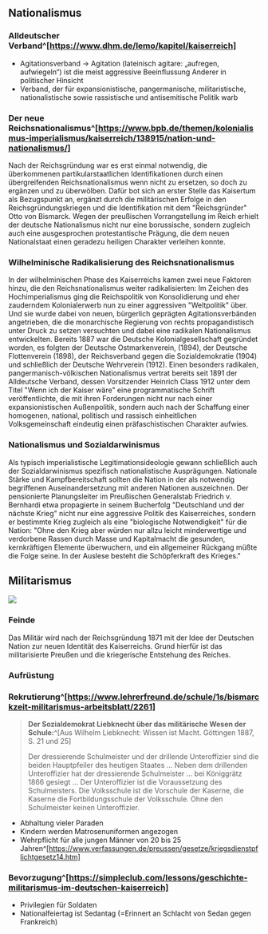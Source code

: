 ## Nationalismus

### Alldeutscher Verband^[https://www.dhm.de/lemo/kapitel/kaiserreich]

- Agitationsverband
→ Agitation (lateinisch agitare: „aufregen, aufwiegeln“) ist die meist aggressive Beeinflussung Anderer in politischer Hinsicht
- Verband, der für expansionistische, pangermanische, militaristische, nationalistische sowie rassistische und antisemitische Politik warb

### Der neue Reichsnationalismus^[https://www.bpb.de/themen/kolonialismus-imperialismus/kaiserreich/138915/nation-und-nationalismus/]

Nach der Reichsgründung war es erst einmal notwendig, die überkommenen partikularstaatlichen Identifikationen durch einen übergreifenden Reichsnationalismus wenn nicht zu ersetzen, so doch zu ergänzen und zu überwölben. Dafür bot sich an erster Stelle das Kaisertum als Bezugspunkt an, ergänzt durch die militärischen Erfolge in den Reichsgründungskriegen und die Identifikation mit dem "Reichsgründer" Otto von Bismarck. Wegen der preußischen Vorrangstellung im Reich erhielt der deutsche Nationalismus nicht nur eine borussische, sondern zugleich auch eine ausgesprochen protestantische Prägung, die dem neuen Nationalstaat einen geradezu heiligen Charakter verleihen konnte.

### Wilhelminische Radikalisierung des Reichsnationalismus

In der wilhelminischen Phase des Kaiserreichs kamen zwei neue Faktoren hinzu, die den Reichsnationalismus weiter radikalisierten: Im Zeichen des Hochimperialismus ging die Reichspolitik von Konsolidierung und eher zauderndem Kolonialerwerb nun zu einer aggressiven "Weltpolitik" über. Und sie wurde dabei von neuen, bürgerlich geprägten Agitationsverbänden angetrieben, die die monarchische Regierung von rechts propagandistisch unter Druck zu setzen versuchten und dabei eine radikalen Nationalismus entwickelten. Bereits 1887 war die Deutsche Kolonialgesellschaft gegründet worden, es folgten der Deutsche Ostmarkenverein, (1894), der Deutsche Flottenverein (1898), der Reichsverband gegen die Sozialdemokratie (1904) und schließlich der Deutsche Wehrverein (1912). Einen besonders radikalen, pangermanisch-völkischen Nationalismus vertrat bereits seit 1891 der Alldeutsche Verband, dessen Vorsitzender Heinrich Class 1912 unter dem Titel "Wenn ich der Kaiser wäre" eine programmatische Schrift veröffentlichte, die mit ihren Forderungen nicht nur nach einer expansionistischen Außenpolitik, sondern auch nach der Schaffung einer homogenen, national, politisch und rassisch einheitlichen Volksgemeinschaft eindeutig einen präfaschistischen Charakter aufwies.

### Nationalismus und Sozialdarwinismus

Als typisch imperialistische Legitimationsideologie gewann schließlich auch der Sozialdarwinismus spezifisch nationalistische Ausprägungen. Nationale Stärke und Kampfbereitschaft sollten die Nation in der als notwendig begriffenen Auseinandersetzung mit anderen Nationen auszeichnen. Der pensionierte Planungsleiter im Preußischen Generalstab Friedrich v. Bernhardi etwa propagierte in seinem Bucherfolg "Deutschland und der nächste Krieg" nicht nur eine aggressive Politik des Kaiserreiches, sondern er bestimmte Krieg zugleich als eine "biologische Notwendigkeit" für die Nation: "Ohne den Krieg aber würden nur allzu leicht minderwertige und verdorbene Rassen durch Masse und Kapitalmacht die gesunden, kernkräftigen Elemente überwuchern, und ein allgemeiner Rückgang müßte die Folge seine. In der Auslese besteht die Schöpferkraft des Krieges."

## Militarismus

![](Postkarte.png)

### Feinde

Das Militär wird nach der Reichsgründung 1871 mit der Idee der Deutschen Nation zur neuen Identität des Kaiserreichs. Grund hierfür ist das militarisierte Preußen und die kriegerische Entstehung des Reiches.

### Aufrüstung

### Rekrutierung^[https://www.lehrerfreund.de/schule/1s/bismarckzeit-militarismus-arbeitsblatt/2261]

> **Der Sozialdemokrat Liebknecht über das militärische Wesen der Schule:**^[Aus Wilhelm Liebknecht: Wissen ist Macht. Göttingen 1887, S. 21 und 25]
> 
> Der dressierende Schulmeister und der drillende Unteroffizier sind die beiden Hauptpfeiler des heutigen Staates … Neben dem drillenden Unteroffizier hat der dressierende Schulmeister … bei Königgrätz 1866 gesiegt … Der Unteroffizier ist die Voraussetzung des Schulmeisters. Die Volksschule ist die Vorschule der Kaserne, die Kaserne die Fortbildungsschule der Volksschule. Ohne den Schulmeister keinen Unteroffizier.

- Abhaltung vieler Paraden
- Kindern werden Matrosenuniformen angezogen
- Wehrpflicht für alle jungen Männer von 20 bis 25 Jahren^[https://www.verfassungen.de/preussen/gesetze/kriegsdienstpflichtgesetz14.htm]

### Bevorzugung^[https://simpleclub.com/lessons/geschichte-militarismus-im-deutschen-kaiserreich]

- Privilegien für Soldaten
- Nationalfeiertag ist Sedantag (=Erinnert an Schlacht von Sedan gegen Frankreich)
